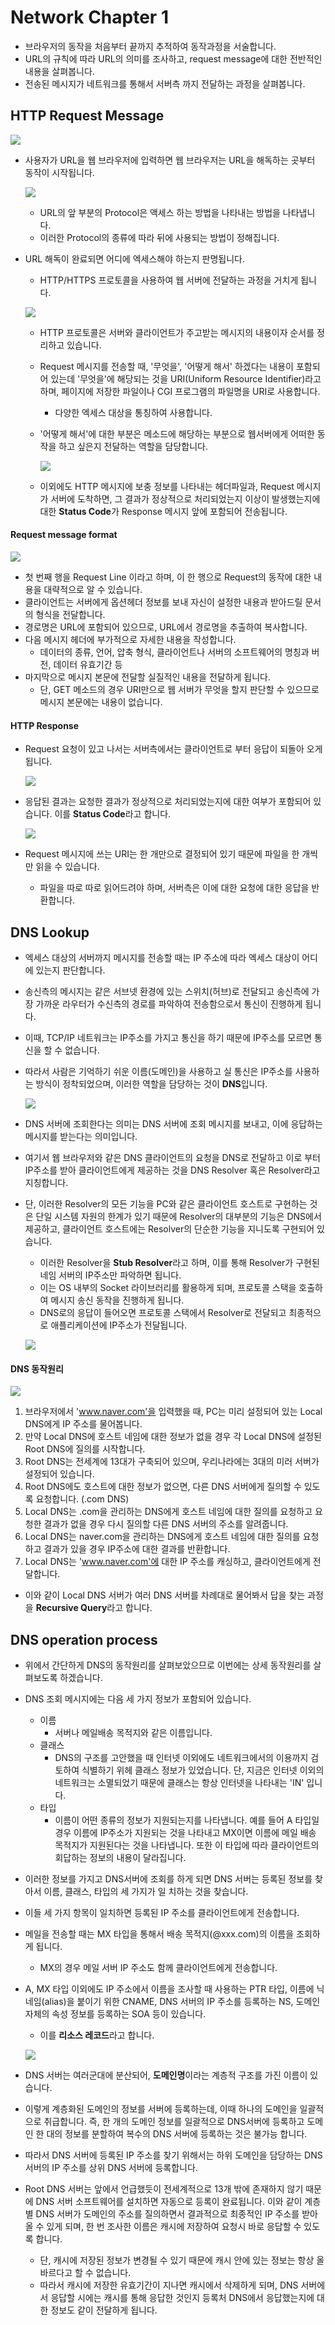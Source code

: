# Network Chapter 1 

* 브라우저의 동작을 처음부터 끝까지 추적하여 동작과정을 서술합니다. 
* URL의 규칙에 따라 URL의 의미를 조사하고, request message에 대한 전반적인 내용을 살펴봅니다. 
* 전송된 메시지가 네트워크를 통해서 서버측 까지 전달하는 과정을 살펴봅니다. 



## HTTP Request Message 

![](https://www.howtogeek.com/wp-content/uploads/2018/08/xshutterstock_1016605861.jpg.pagespeed.gp+jp+jw+pj+ws+js+rj+rp+rw+ri+cp+md.ic.7bIGbGMxEj.jpg)



* 사용자가 URL을 웹 브라우저에 입력하면 웹 브라우저는 URL을 해독하는 곳부터 동작이 시작됩니다. 

  ![](http://ibiblio.org/team/intro/URL/urlparts.gif)

  * URL의 앞 부분의 Protocol은 액세스 하는 방법을 나타내는 방법을 나타냅니다. 
  * 이러한 Protocol의 종류에 따라 뒤에 사용되는 방법이 정해집니다. 

* URL 해독이 완료되면 어디에 엑세스해야 하는지 판명됩니다. 

  * HTTP/HTTPS 프로토콜을 사용하여 웹 서버에 전달하는 과정을 거치게 됩니다. 

  ![](https://pocasts.com/wp-content/uploads/2017/03/HTTP_definition_detail.png)

  * HTTP 프로토콜은 서버와 클라이언트가 주고받는 메시지의 내용이자 순서를 정리하고 있습니다. 

  * Request 메시지를 전송할 때, '무엇을', '어떻게 해서' 하겠다는 내용이 포함되어 있는데 '무엇을'에 해당되는 것을 URI(Uniform Resource Identifier)라고 하며, 페이지에 저장한 파일이나 CGI 프로그램의 파일명을 URI로 사용합니다. 

    * 다양한 엑세스 대상을 통칭하여 사용합니다. 

  * '어떻게 해서'에 대한 부분은 메소드에 해당하는 부분으로 웹서버에게 어떠한 동작을 하고 싶은지 전달하는 역할을 담당합니다. 

    ![](http://www.aliencoders.org/wp-content/uploads/2016/01/http-header-functions.jpg)

  * 이외에도 HTTP 메시지에 보충 정보를 나타내는 헤더파일과, Request 메시지가 서버에 도착하면, 그 결과가 정상적으로 처리되었는지 이상이 발생했는지에 대한 **Status Code**가 Response 메시지 앞에 포함되어 전송됩니다. 

#### Request message format 

![](https://mdn.mozillademos.org/files/13821/HTTP_Request_Headers2.png)

* 첫 번째 행을 Request Line 이라고 하며, 이 한 행으로 Request의 동작에 대한 내용을 대략적으로 알 수 있습니다. 
* 클라이언트는 서버에게 옵션헤더 정보를 보내 자신이 설정한 내용과 받아드릴 문서의 형식을 전달합니다. 
* 경로명은 URL에 포함되어 있으므로, URL에서 경로명을 추출하여 복사합니다.
* 다음 메시지 헤더에 부가적으로 자세한 내용을 작성합니다. 
  * 데이터의 종류, 언어, 압축 형식, 클라이언트나 서버의 소프트웨어의 명칭과 버전, 데이터 유효기간 등
* 마지막으로 메시지 본문에 전달할 실질적인 내용을 전달하게 됩니다. 
  * 단, GET 메소드의 경우 URI만으로 웹 서버가 무엇을 할지 판단할 수 있으므로 메시지 본문에는 내용이 없습니다. 



#### HTTP Response 

* Request 요청이 있고 나서는 서버측에서는 클라이언트로 부터 응답이 되돌아 오게 됩니다. 

  ![](http://www.tcpipguide.com/free/diagrams/httpresponse.png)

* 응답된 결과는 요청한 결과가 정상적으로 처리되었는지에 대한 여부가 포함되어 있습니다. 이를 **Status Code**라고 합니다. 

  ![](https://i1.wp.com/fixerrorcode.com/wp-content/uploads/2018/07/https-status-codes-fix.jpg?fit=638%2C479&ssl=1)

* Request 메시지에 쓰는 URI는 한 개만으로 결정되어 있기 때문에 파일을 한 개씩만 읽을 수 있습니다. 

  * 파일을 따로 따로 읽어드려야 하며, 서버측은 이에 대한 요청에 대한 응답을 반환합니다. 



## DNS Lookup 

* 엑세스 대상의 서버까지 메시지를 전송할 때는 IP 주소에 따라 엑세스 대상이 어디에 있는지 판단합니다. 

* 송신측의 메시지는 같은 서브넷 환경에 있는 스위치(허브)로 전달되고 송신측에 가장 가까운 라우터가 수신측의 경로를 파악하여 전송함으로서 통신이 진행하게 됩니다. 

* 이때, TCP/IP 네트워크는 IP주소를 가지고 통신을 하기 때문에 IP주소를 모르면 통신을 할 수 없습니다. 

* 따라서 사람은 기억하기 쉬운 이름(도메인)을 사용하고 실 통신은 IP주소를 사용하는 방식이 정착되었으며, 이러한 역할을 담당하는 것이 **DNS**입니다. 

  ![](https://encrypted-tbn0.gstatic.com/images?q=tbn:ANd9GcSQ9x5c8rzIhsKbdv9o4za_Q8UAJyTk7Eq5ZQeZCPLJojngDO-r)

* DNS 서버에 조회한다는 의미는 DNS 서버에 조회 메시지를 보내고, 이에 응답하는 메시지를 받는다는 의미입니다. 

* 여기서 웹 브라우저와 같은 DNS 클라이언트의 요청을 DNS로 전달하고 이로 부터 IP주소를 받아 클라이언트에게 제공하는 것을 DNS Resolver 혹은 Resolver라고 지칭합니다. 

* 단, 이러한 Resolver의 모든 기능을 PC와 같은 클라이언트 호스트로 구현하는 것은 단일 시스템 자원의 한계가 있기 때문에  Resolver의 대부분의 기능은 DNS에서 제공하고, 클라이언트 호스트에는 Resolver의 단순한 기능을 지니도록 구현되어 있습니다. 

  * 이러한 Resolver을 **Stub Resolver**라고 하며, 이를 통해 Resolver가 구현된 네임 서버의 IP주소만 파악하면 됩니다. 
  * 이는 OS 내부의 Socket 라이브러리를 활용하게 되며, 프로토콜 스택을 호출하여 메시지 송신 동작을 진행하게 됩니다. 
  * DNS로의 응답이 들어오면 프로토콜 스택에서 Resolver로 전달되고 최종적으로 애플리케이션에 IP주소가 전달됩니다. 

  ![](https://www.lifewire.com/thmb/q8pqtIQ3GUOm3mf2OyJ7sUPjgak=/768x0/filters:no_upscale():max_bytes(150000):strip_icc()/change-dns-servers-windows-10-598cdd4faf5d3a0011ebb997.png)


#### DNS 동작원리 

![](https://www.netmanias.com/ko/?m=attach&no=1997)

1. 브라우저에서 'www.naver.com'을 입력했을 때, PC는 미리 설정되어 있는 Local DNS에게 IP 주소를 물어봅니다. 
2. 만약 Local DNS에 호스트 네임에 대한 정보가 없을 경우 각 Local DNS에 설정된 Root DNS에 질의를 시작합니다. 
3. Root DNS는 전세계에 13대가 구축되어 있으며, 우리나라에는 3대의 미러 서버가 설정되어 있습니다. 
4. Root DNS에도 호스트에 대한 정보가 없으면, 다른 DNS 서버에게 질의할 수 있도록 요청합니다. (.com DNS)
5. Local DNS는 .com을 관리하는 DNS에게 호스트 네임에 대한 질의를 요청하고 요청한 결과가 없을 경우 다시 질의할 다른 DNS 서버의 주소를 알려줍니다. 
6. Local DNS는 naver.com을 관리하는 DNS에게 호스트 네임에 대한 질의를 요청하고 결과가 있을 경우 IP주소에 대한 결과를 반환합니다. 
7. Local DNS는 'www.naver.com'에 대한 IP 주소를 캐싱하고, 클라이언트에게 전달합니다. 

* 이와 같이 Local DNS 서버가 여러 DNS 서버를 차례대로 물어봐서 답을 찾는 과정을 **Recursive Query**라고 합니다. 



## DNS operation process

* 위에서 간단하게 DNS의 동작원리를 살펴보았으므로 이번에는 상세 동작원리를 살펴보도록 하겠습니다. 

* DNS 조회 메시지에는 다음 세 가지 정보가 포함되어 있습니다.

  * 이름
    * 서버나 메일배송 목적지와 같은 이름입니다. 
  * 클래스 
    * DNS의 구조를 고안했을 때 인터넷 이외에도 네트워크에서의 이용까지 검토하여 식별하기 위헤 클래스 정보가 있었습니다. 단, 지금은 인터넷 이외의 네트워크는 소멸되었기 때문에 클래스는 항상 인터넷을 나타내는 'IN' 입니다. 
  * 타입
    * 이름이 어떤 종류의 정보가 지원되는지를 나타냅니다. 예를 들어 A 타입일 경우 이름에 IP주소가 지원되는 것을 나타내고 MX이면 이름에 메일 배송 목적지가 지원된다는 것을 나타냅니다. 또한 이 타입에 따라 클라이언트의 회답하는 정보의 내용이 달라집니다. 

* 이러한 정보를 가지고 DNS서버에 조회를 하게 되면 DNS 서버는 등록된 정보를 찾아서 이름, 클래스, 타입의 세 가지가 일 치하는 것을 찾습니다. 

* 이들 세 가지 항목이 일치하면 등록된 IP 주소를 클라이언트에게 전송합니다. 

* 메일을 전송할 때는 MX 타입을 통해서 배송 목적지(@xxx.com)의 이름을 조회하게 됩니다. 

  * MX의 경우 메일 서버 IP 주소도 함께 클라이언트에게 전송합니다. 

* A, MX 타입 이외에도 IP 주소에서 이름을 조사할 때 사용하는 PTR 타입, 이름에 닉네임(alias)을 붙이기 위한 CNAME, DNS 서버의 IP 주소를 등록하는 NS, 도메인 자체의 속성 정보를 등록하는 SOA 등이 있습니다. 

  * 이를 **리소스 레코드**라고 합니다. 

  ![](https://krnic.or.kr/images/english/dns/imgDnsSys01_2018.png)

* DNS 서버는 여러군대에 분산되어, **도메인명**이라는 계층적 구조를 가진 이름이 있습니다. 
* 이렇게 계층화된 도메인의 정보를 서버에 등록하는데, 이때 하나의 도메인을 일괄적으로 취급합니다. 즉, 한 개의 도메인 정보를 일괄적으로 DNS서버에 등록하고 도메인 한 대의 정보를 분할하여 복수의 DNS 서버에 등록하는 것은 불가능 합니다. 
* 따라서 DNS 서버에 등록된 IP 주소를 찾기 위해서는 하위 도메인을 담당하는 DNS 서버의 IP 주소를 상위 DNS 서버에 등록합니다. 
* Root DNS 서버는 앞에서 언급했듯이 전세계적으로 13개 밖에 존재하지 않기 때문에 DNS 서버 소프트웨어를 설치하면 자동으로 등록이 완료됩니다. 이와 같이 계층별 DNS 서버가 도메인의 주소를 질의하면서 결과적으로 최종적인 IP 주소를 받아 올 수 있게 되며, 한 번 조사한 이름은 캐시에 저장하여 요청시 바로 응답할 수 있도록 합니다. 
  * 단, 캐시에 저장된 정보가 변경될 수 있기 때문에 캐시 안에 있는 정보는 항상 올바르다고 할 수 없습니다. 
  * 따라서 캐시에 저장한 유효기간이 지나면 캐시에서 삭제하게 되며, DNS 서버에서 응답할 시에는 캐시를 통해 응답한 것인지 등록처 DNS에서 응답했는지에 대한 정보도 같이 전달하게 됩니다. 





